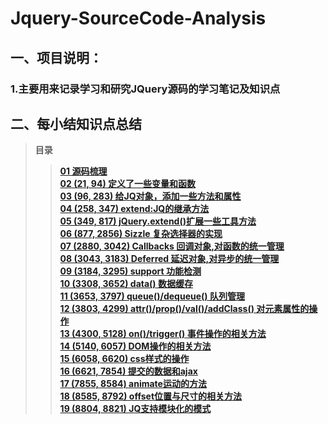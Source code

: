 # Jquery-SourceCode-Analysis
## 一、项目说明：
### 1.主要用来记录学习和研究JQuery源码的学习笔记及知识点


## 二、每小结知识点总结
> **目录**
>> **[01 源码梳理](https://github.com/lotosv2010/Jquery-SourceCode-Analysis/blob/master/doc/Markdown/01-%E6%BA%90%E7%A0%81%E6%A2%B3%E7%90%86.md)**  
>> **[02 (21, 94) 定义了一些变量和函数](https://github.com/lotosv2010/Jquery-SourceCode-Analysis/blob/master/doc/Markdown/02-(21%2C%2094)%E5%AE%9A%E4%B9%89%E4%BA%86%E4%B8%80%E4%BA%9B%E5%8F%98%E9%87%8F%E5%92%8C%E5%87%BD%E6%95%B0.md)**  
>> **[03 (96, 283) 给JQ对象，添加一些方法和属性](https://github.com/lotosv2010/Jquery-SourceCode-Analysis/blob/master/doc/Markdown/03-(96%2C%20283)%E7%BB%99JQ%E5%AF%B9%E8%B1%A1%2C%E6%B7%BB%E5%8A%A0%E6%96%B9%E6%B3%95%E5%92%8C%E5%B1%9E%E6%80%A7.md)**  
>> **[04 (258, 347) extend:JQ的继承方法](https://github.com/lotosv2010/Jquery-SourceCode-Analysis/blob/master/doc/Markdown/04-(258%2C%20347)%20extend%20JQ%E7%9A%84%E7%BB%A7%E6%89%BF%E6%96%B9%E6%B3%95.md)**  
>> **[05 (349, 817) jQuery.extend()扩展一些工具方法](https://github.com/lotosv2010/Jquery-SourceCode-Analysis/blob/master/doc/Markdown/05-(349%2C%20817)%20jQuery.extend()%E6%89%A9%E5%B1%95%E4%B8%80%E4%BA%9B%E5%B7%A5%E5%85%B7%E6%96%B9%E6%B3%95.md)**  
>> **[06 (877, 2856) Sizzle 复杂选择器的实现](https://github.com/lotosv2010/Jquery-SourceCode-Analysis/blob/master/doc/Markdown/06-(877%2C%202856)%20Sizzle%E5%A4%8D%E6%9D%82%E9%80%89%E6%8B%A9%E5%99%A8%E7%9A%84%E5%AE%9E%E7%8E%B0.md)**  
>> **[07 (2880, 3042) Callbacks 回调对象,对函数的统一管理](https://github.com/lotosv2010/Jquery-SourceCode-Analysis/blob/master/doc/Markdown/07-(2880%2C%203042)%20Callbacks%E5%9B%9E%E8%B0%83%E5%AF%B9%E8%B1%A1%E5%AF%B9%E5%87%BD%E6%95%B0%E7%9A%84%E7%BB%9F%E4%B8%80%E7%AE%A1%E7%90%86.md)**  
>> **[08 (3043, 3183) Deferred 延迟对象,对异步的统一管理](https://github.com/lotosv2010/Jquery-SourceCode-Analysis/blob/master/doc/Markdown/08-(3043%2C%203183)%20Deferred%E5%BB%B6%E8%BF%9F%E5%AF%B9%E8%B1%A1%2C%E5%AF%B9%E5%BC%82%E6%AD%A5%E7%9A%84%E7%BB%9F%E4%B8%80%E7%AE%A1%E7%90%86.md)**  
>> **[09 (3184, 3295) support 功能检测](https://github.com/lotosv2010/Jquery-SourceCode-Analysis/blob/master/doc/Markdown/09-(3184%2C%203295)%20support%E5%8A%9F%E8%83%BD%E6%A3%80%E6%B5%8B.md)**  
>> **[10 (3308, 3652) data() 数据缓存](https://github.com/lotosv2010/Jquery-SourceCode-Analysis/blob/master/doc/Markdown/10-(3308%2C%203652)%20data()%E6%95%B0%E6%8D%AE%E7%BC%93%E5%AD%98.md)**  
>> **[11 (3653, 3797) queue()/dequeue() 队列管理](https://github.com/lotosv2010/Jquery-SourceCode-Analysis/blob/master/doc/Markdown/11-(3653%2C%203797)%20queue()%26dequeue()%20%E9%98%9F%E5%88%97%E7%AE%A1%E7%90%86.md)**  
>> **[12 (3803, 4299) attr()/prop()/val()/addClass() 对元素属性的操作](https://github.com/lotosv2010/Jquery-SourceCode-Analysis/blob/master/doc/Markdown/12-(3803%2C%204299)%20attr()%26prop()%26val()%26addClass()%20%E5%AF%B9%E5%85%83%E7%B4%A0%E5%B1%9E%E6%80%A7%E7%9A%84%E6%93%8D%E4%BD%9C.md)**  
>> **[13 (4300, 5128) on()/trigger() 事件操作的相关方法](https://github.com/lotosv2010/Jquery-SourceCode-Analysis/blob/master/doc/Markdown/13-(4300%2C%205128)%20on()%26trigger()%E4%BA%8B%E4%BB%B6%E6%93%8D%E4%BD%9C%E7%9A%84%E7%9B%B8%E5%85%B3%E6%96%B9%E6%B3%95.md)**  
>> **[14 (5140, 6057) DOM操作的相关方法](https://github.com/lotosv2010/Jquery-SourceCode-Analysis/blob/master/doc/Markdown/14-(5140%2C%206057)%20DOM%E6%93%8D%E4%BD%9C%E7%9A%84%E7%9B%B8%E5%85%B3%E6%96%B9%E6%B3%95.md)**  
>> **[15 (6058, 6620) css样式的操作](https://github.com/lotosv2010/Jquery-SourceCode-Analysis/blob/master/doc/Markdown/15-(6058%2C%206620)%20css%E6%A0%B7%E5%BC%8F%E7%9A%84%E6%93%8D%E4%BD%9C.md)**  
>> **[16 (6621, 7854) 提交的数据和ajax](https://github.com/lotosv2010/Jquery-SourceCode-Analysis/blob/master/doc/Markdown/15-(6058%2C%206620)%20css%E6%A0%B7%E5%BC%8F%E7%9A%84%E6%93%8D%E4%BD%9C.md)**  
>> **[17 (7855, 8584) animate运动的方法](https://github.com/lotosv2010/Jquery-SourceCode-Analysis/blob/master/doc/Markdown/15-(6058%2C%206620)%20css%E6%A0%B7%E5%BC%8F%E7%9A%84%E6%93%8D%E4%BD%9C.md)**  
>> **[18 (8585, 8792) offset位置与尺寸的相关方法](https://github.com/lotosv2010/Jquery-SourceCode-Analysis/blob/master/doc/Markdown/15-(6058%2C%206620)%20css%E6%A0%B7%E5%BC%8F%E7%9A%84%E6%93%8D%E4%BD%9C.md)**  
>> **[19 (8804, 8821) JQ支持模块化的模式](https://github.com/lotosv2010/Jquery-SourceCode-Analysis/blob/master/doc/Markdown/15-(6058%2C%206620)%20css%E6%A0%B7%E5%BC%8F%E7%9A%84%E6%93%8D%E4%BD%9C.md)**  